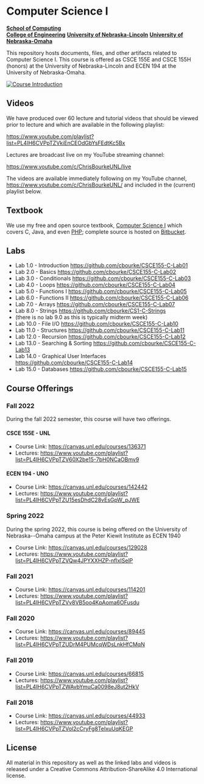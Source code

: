 # Computer Science I
**[School of Computing](https://computing.unl.edu/)**  
**[College of Engineering](https://engineering.unl.edu/)**
**[University of Nebraska-Lincoln](https://unl.edu)**
**[University of Nebraska-Omaha](https://http://unomaha.edu/)**

This repository hosts documents, files, and other artifacts
related to Computer Science I.  This course is offered as
CSCE 155E and CSCE 155H (honors) at the University of Nebraska-Lincoln
and ECEN 194 at the University of Nebraska-Omaha.

[![Course Introduction](https://img.youtube.com/vi/4chk0yJs0YI/0.jpg)](https://youtu.be/4chk0yJs0YI "Course Introduction")

## Videos

We have produced over 60 lecture and tutorial videos that should
be viewed prior to lecture and which are available in the following
playlist:

https://www.youtube.com/playlist?list=PL4IH6CVPpTZVkiEnCEOdGbYsFEdtKc5Bx

Lectures are broadcast live on my YouTube streaming channel:

https://www.youtube.com/c/ChrisBourkeUNL/live

The videos are available immediately following on my YouTube channel,
https://www.youtube.com/c/ChrisBourkeUNL/ and included in the (current)
playlist below.

## Textbook

We use my free and open source textbook, [Computer Science I](https://bitbucket.org/chrisbourke/computersciencei/raw/44fb9b39be3221dc02c1b5d0712f9b9f03260e46/ComputerScienceOne.pdf)
which covers C, Java, and even [PHP](http://phpsadness.com/); complete source
is hosted on [Bitbucket](https://bitbucket.org/chrisbourke/computersciencei).

## Labs

- Lab 1.0 - Introduction https://github.com/cbourke/CSCE155-C-Lab01
- Lab 2.0 - Basics https://github.com/cbourke/CSCE155-C-Lab02
- Lab 3.0 - Conditionals https://github.com/cbourke/CSCE155-C-Lab03
- Lab 4.0 - Loops https://github.com/cbourke/CSCE155-C-Lab04
- Lab 5.0 - Functions I https://github.com/cbourke/CSCE155-C-Lab05
- Lab 6.0 - Functions II https://github.com/cbourke/CSCE155-C-Lab06
- Lab 7.0 - Arrays https://github.com/cbourke/CSCE155-C-Lab07
- Lab 8.0 - Strings https://github.com/cbourke/CS1-C-Strings
- (there is no lab 9.0 as this is typically midterm week)
- Lab 10.0 - File I/O https://github.com/cbourke/CSCE155-C-Lab10
- Lab 11.0 - Structures https://github.com/cbourke/CSCE155-C-Lab11
- Lab 12.0 - Recursion https://github.com/cbourke/CSCE155-C-Lab12
- Lab 13.0 - Searching & Sorting https://github.com/cbourke/CSCE155-C-Lab13
- Lab 14.0 - Graphical User Interfaces https://github.com/cbourke/CSCE155-C-Lab14
- Lab 15.0 - Databases https://github.com/cbourke/CSCE155-C-Lab15

## Course Offerings

### Fall 2022

During the fall 2022 semester, this course will have two offerings.  

#### CSCE 155E - UNL

- Course Link: https://canvas.unl.edu/courses/136371
- Lectures: https://www.youtube.com/playlist?list=PL4IH6CVPpTZV60X2be15-7bH0NCaOBmv9

#### ECEN 194 - UNO

- Course Link: https://canvas.unl.edu/courses/142442
- Lectures: https://www.youtube.com/playlist?list=PL4IH6CVPpTZU15esDhdC28vEsGpW_pJWE

### Spring 2022

During the spring 2022, this course is being offered on the University of
Nebraska--Omaha campus at the Peter Kiewit Institute as ECEN 1940

- Course Link: https://canvas.unl.edu/courses/129028
- Lectures: https://www.youtube.com/playlist?list=PL4IH6CVPpTZVQw4JPYXXHZP-nflxISelP

### Fall 2021

- Course Link: https://canvas.unl.edu/courses/114201
- Lectures: https://www.youtube.com/playlist?list=PL4IH6CVPpTZVv8VB5oo4KpAoma6OFusdu

### Fall 2020

- Course Link: https://canvas.unl.edu/courses/89445
- Lectures: https://www.youtube.com/playlist?list=PL4IH6CVPpTZUDrM4PUMcqWDsLnkHfCMqN

### Fall 2019

- Course Link: https://canvas.unl.edu/courses/66815
- Lectures: https://www.youtube.com/playlist?list=PL4IH6CVPpTZWAvbYmuCa0098eJ8ut2HkV

### Fall 2018

- Course Link: https://canvas.unl.edu/courses/44933
- Lectures: https://www.youtube.com/playlist?list=PL4IH6CVPpTZVol2cCryFg8TeIxuUqKEGP


## License

All material in this repository as well as the linked labs and videos is
released under a Creative Commons Attribution-ShareAlike 4.0 International
license.
